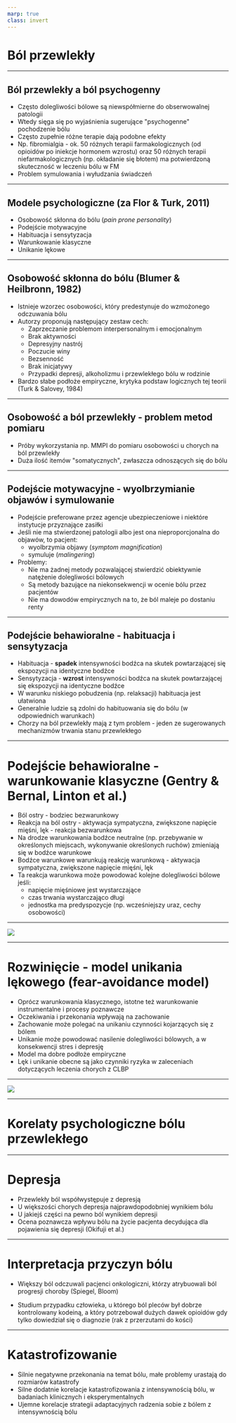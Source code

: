 ```yaml
---
marp: true
class: invert
---
```




# Ból przewlekły

---

## Ból przewlekły a ból psychogenny
* Często dolegliwości bólowe są niewspółmierne do obserwowalnej patologii
* Wtedy sięga się po wyjaśnienia sugerujące "psychogenne" pochodzenie bólu
* Często zupełnie różne terapie dają podobne efekty
* Np. fibromialgia - ok. 50 różnych terapii farmakologicznych (od opioidów po iniekcje hormonem wzrostu) oraz 50 różnych terapii niefarmakologicznych (np. okładanie się błotem) ma potwierdzoną skuteczność w leczeniu bólu w FM
* Problem symulowania i wyłudzania świadczeń

---

## Modele psychologiczne (za Flor & Turk, 2011)

* Osobowość skłonna do bólu (*pain prone personality*)
* Podejście motywacyjne
* Habituacja i sensytyzacja
* Warunkowanie klasyczne
* Unikanie lękowe

---

## Osobowość skłonna do bólu (Blumer & Heilbronn, 1982)
* Istnieje wzorzec osobowości, który predestynuje do wzmożonego odczuwania bólu
* Autorzy proponują następujący zestaw cech:
    * Zaprzeczanie problemom interpersonalnym i emocjonalnym
    * Brak aktywności
    * Depresyjny nastrój
    * Poczucie winy
    * Bezsenność
    * Brak inicjatywy
    * Przypadki depresji, alkoholizmu i przewlekłego bólu w rodzinie
* Bardzo słabe podłoże empiryczne, krytyka podstaw logicznych tej teorii (Turk & Salovey, 1984)

---

## Osobowość a ból przewlekły - problem metod pomiaru

* Próby wykorzystania np. MMPI do pomiaru osobowości u chorych na ból przewlekły
* Duża ilość itemów "somatycznych", zwłaszcza odnoszących się do bólu

---

## Podejście motywacyjne - wyolbrzymianie objawów i symulowanie

* Podejście preferowane przez agencje ubezpieczeniowe i niektóre instytucje przyznające zasiłki
* Jeśli nie ma stwierdzonej patologii albo jest ona nieproporcjonalna do objawów, to pacjent:
    * wyolbrzymia objawy (*symptom magnification*)
    * symuluje (*malingering*)
* Problemy:
    * Nie ma żadnej metody pozwalającej stwierdzić obiektywnie natężenie dolegliwości bólowych
    * Są metody bazujące na niekonsekwencji w ocenie bólu przez pacjentów
    * Nie ma dowodów empirycznych na to, że ból maleje po dostaniu renty

---

## Podejście behawioralne - habituacja i sensytyzacja

* Habituacja - **spadek** intensywności bodźca na skutek powtarzającej się ekspozycji na identyczne bodźce
* Sensytyzacja - **wzrost** intensywności bodźca na skutek powtarzającej się ekspozycji na identyczne bodźce
* W warunku niskiego pobudzenia (np. relaksacji) habituacja jest ułatwiona
* Generalnie ludzie są zdolni do habituowania się do bólu (w odpowiednich warunkach)
* Chorzy na ból przewlekły mają z tym problem - jeden ze sugerowanych mechanizmów trwania stanu przewlekłego



---

# Podejście behawioralne - warunkowanie klasyczne (Gentry & Bernal, Linton et al.)

* Ból ostry - bodziec bezwarunkowy
* Reakcja na ból ostry - aktywacja sympatyczna, zwiększone napięcie mięśni, lęk - reakcja bezwarunkowa
* Na drodze warunkowania bodźce neutralne (np. przebywanie w określonych miejscach, wykonywanie określonych ruchów) zmieniają się w bodźce warunkowe
* Bodźce warunkowe warunkują reakcję warunkową - aktywacja sympatyczna, zwiększone napięcie mięśni, lęk
* Ta reakcja warunkowa może powodować kolejne dolegliwości bólowe jeśli:
    * napięcie mięśniowe jest wystarczające
    * czas trwania wystarczająco długi
    * jednostka ma predyspozycje (np. wcześniejszy uraz, cechy osobowości)

---

![](img/conditioning_pain.png)

---

# Rozwinięcie - model unikania lękowego (fear-avoidance model)
* Oprócz warunkowania klasycznego, istotne też warunkowanie instrumentalne i procesy poznawcze
* Oczekiwania i przekonania wpływają na zachowanie
* Zachowanie może polegać na unikaniu czynności kojarzących się z bólem
* Unikanie może powodować nasilenie dolegliwości bólowych, a w konsekwencji stres i depresję
* Model ma dobre podłoże empiryczne
* Lęk i unikanie obecne są jako czynniki ryzyka w zaleceniach dotyczących leczenia chorych z CLBP

---

![](img/fear_avoidance.png)

---

# Korelaty psychologiczne bólu przewlekłego

---

# Depresja
* Przewlekły ból współwystępuje z depresją
* U większości chorych depresja najprawdopodobniej wynikiem bólu
* U jakiejś części na pewno ból wynikiem depresji
* Ocena poznawcza wpływu bólu na życie pacjenta decydująca dla pojawienia się depresji (Okifuji et al.)

---

# Interpretacja przyczyn bólu
- Większy ból odczuwali pacjenci onkologiczni, którzy atrybuowali ból progresji choroby (Spiegel, Bloom)
* Studium przypadku człowieka, u którego ból pleców był dobrze kontrolowany kodeiną, a który potrzebował dużych dawek opioidów gdy tylko dowiedział się o diagnozie (rak z przerzutami do kości)

---

# Katastrofizowanie
* Silnie negatywne przekonania na temat bólu, małe problemy urastają do rozmiarów katastrofy
* Silne dodatnie korelacje katastrofizowania z intensywnością bólu, w badaniach klinicznych i eksperymentalnych
* Ujemne korelacje strategii adaptacyjnych radzenia sobie z bólem z intensywnością bólu

